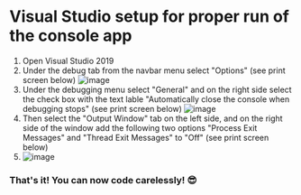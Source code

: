 # Visual Studio setup for proper run of the console app

1. Open Visual Studio 2019 
2. Under the debug tab from the navbar menu select "Options" (see print screen below)
![image](https://raw.githubusercontent.com/sedc-codecademy/skwd8-05-oopcsharp/master/g2/Class01/print_screen1.png)
3. Under the debugging menu select "General" and on the right side select the check box with the text lable "Automatically close the console when debugging stops" (see print screen below)
 ![image](https://raw.githubusercontent.com/sedc-codecademy/skwd8-05-oopcsharp/master/g2/Class01/print_screen2.png)
4. Then select the "Output Window" tab on the left side, and on the right side of the window add the following two options "Process Exit Messages" and "Thread Exit Messages" to "Off" (see print screen below)
5. ![image](https://raw.githubusercontent.com/sedc-codecademy/skwd8-05-oopcsharp/master/g2/Class01/print_screen3.png)

### That's it! You can now code carelessly! 😎

